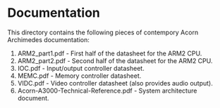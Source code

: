 # Documentation

This directory contains the following pieces of contempory  Acorn Archimedes documentation:

1) ARM2_part1.pdf - First half of the datasheet for the ARM2 CPU.
2) ARM2_part2.pdf - Second half of the datasheet for the ARM2 CPU.
3) IOC.pdf - Input/output controller datasheet.
4) MEMC.pdf - Memory controller datasheet.
5) VIDC.pdf - Video controller datasheet (also provides audio output).
6) Acorn-A3000-Technical-Reference.pdf - System architecture document.
